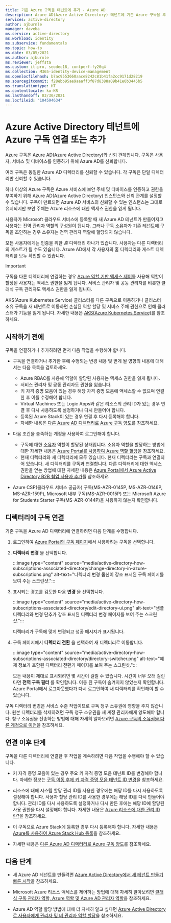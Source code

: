 ```yaml
---
title: 기존 Azure 구독을 테넌트에 추가 - Azure AD
description: Azure AD(Azure Active Directory) 테넌트에 기존 Azure 구독을 추가하는 방법에 대한 지침입니다.
services: active-directory
author: ajburnle
manager: daveba
ms.service: active-directory
ms.workload: identity
ms.subservice: fundamentals
ms.topic: how-to
ms.date: 03/05/2021
ms.author: ajburnle
ms.reviewer: jeffsta
ms.custom: it-pro, seodec18, contperf-fy20q4
ms.collection: M365-identity-device-management
ms.openlocfilehash: b7ac9553660aace8242c81b41fa2cc9171d28219
ms.sourcegitcommit: f28ebb95ae9aaaff3f87d8388a09b41e0b3445b5
ms.translationtype: HT
ms.contentlocale: ko-KR
ms.lasthandoff: 03/30/2021
ms.locfileid: "104594634"
---
```

# <a name="associate-or-add-an-azure-subscription-to-your-azure-active-directory-tenant"></a>Azure Active Directory 테넌트에 Azure 구독 연결 또는 추가

Azure 구독은 Azure AD(Azure Active Directory)와 신뢰 관계입니다. 구독은 사용자, 서비스 및 디바이스를 인증하기 위해 Azure AD를 신뢰합니다.

여러 구독은 동일한 Azure AD 디렉터리를 신뢰할 수 있습니다. 각 구독은 단일 디렉터리만 신뢰할 수 있습니다.

하나 이상의 Azure 구독은 Azure 서비스에 보안 주체 및 디바이스를 인증하고 권한을 부여하기 위해 Azure AD(Azure Active Directory) 인스턴스와 신뢰 관계를 설정할 수 있습니다.  구독이 만료되면 Azure AD 서비스의 신뢰할 수 있는 인스턴스는 그대로 유지되지만 보안 주체는 Azure 리소스에 대한 액세스 권한을 잃게 됩니다.

사용자가 Microsoft 클라우드 서비스에 등록할 때 새 Azure AD 테넌트가 만들어지고 사용자는 전역 관리자 역할의 구성원이 됩니다. 그러나 구독 소유자가 기존 테넌트에 구독을 조인하는 경우 소유자는 전역 관리자 역할에 할당되지 않습니다.

모든 사용자에게는 인증을 위한 *홈* 디렉터리 하나가 있습니다. 사용자는 다른 디렉터리의 게스트가 될 수도 있습니다. Azure AD에서 각 사용자의 홈 디렉터리와 게스트 디렉터리를 모두 확인할 수 있습니다.

> [!Important]
> 구독을 다른 디렉터리에 연결하는 경우 [Azure 역할 기반 액세스 제어](../../role-based-access-control/role-assignments-portal.md)를 사용해 역할이 할당된 사용자는 액세스 권한을 잃게 됩니다. 서비스 관리자 및 공동 관리자를 비롯한 클래식 구독 관리자도 액세스 권한을 잃게 됩니다.
>
> AKS(Azure Kubernetes Service) 클러스터를 다른 구독으로 이동하거나 클러스터 소유 구독을 새 테넌트로 이동하면 손실된 역할 할당 및 서비스 주체 권한으로 인해 클러스터가 기능을 잃게 됩니다. 자세한 내용은 [AKS(Azure Kubernetes Service)](../../aks/index.yml)를 참조하세요.

## <a name="before-you-begin"></a>시작하기 전에

구독을 연결하거나 추가하려면 먼저 다음 작업을 수행해야 합니다.

- 구독을 연결하거나 추가한 후에 수행되는 변경 내용 및 받게 될 영향의 내용에 대해서는 다음 목록을 검토하세요.

  - Azure RBAC를 사용해 역할이 할당된 사용자는 액세스 권한을 잃게 됩니다.
  - 서비스 관리자 및 공동 관리자도 권한을 잃습니다.
  - 키 자격 증명 모음이 있는 경우 해당 자격 증명 모음에 액세스할 수 없으며 연결한 후 이를 수정해야 합니다.
  - Virtual Machines 또는 Logic Apps와 같은 리소스의 관리 ID가 있는 경우 연결 후 다시 사용하도록 설정하거나 다시 만들어야 합니다.
  - 등록된 Azure Stack이 있는 경우 연결 후 다시 등록해야 합니다.
  - 자세한 내용은 [다른 Azure AD 디렉터리로 Azure 구독 양도](../../role-based-access-control/transfer-subscription.md)를 참조하세요.

- 다음 조건을 충족하는 계정을 사용하여 로그인해야 합니다.

  - 구독에 대한 [소유자](../../role-based-access-control/built-in-roles.md#owner) 역할이 할당된 상태입니다. 소유자 역할을 할당하는 방법에 대한 자세한 내용은 [Azure Portal를 사용하여 Azure 역할 할당](../../role-based-access-control/role-assignments-portal.md)을 참조하세요.
  - 현재 디렉터리와 새 디렉터리에 모두 있습니다. 현재 디렉터리는 구독과 연결되어 있습니다. 새 디렉터리를 구독과 연결합니다. 다른 디렉터리에 대한 액세스 권한을 얻는 방법에 대한 자세한 내용은 [Azure Portal에서 Azure Active Directory B2B 협업 사용자 추가](../external-identities/add-users-administrator.md)를 참조하세요.

- Azure CSP(클라우드 서비스 공급자) 구독(MS-AZR-0145P, MS-AZR-0146P, MS-AZR-159P), Microsoft 내부 구독(MS-AZR-0015P) 또는 Microsoft Azure for Students Starter 구독(MS-AZR-0144P)을 사용하지 않는지 확인합니다.

## <a name="associate-a-subscription-to-a-directory"></a>디렉터리에 구독 연결<a name="to-associate-an-existing-subscription-to-your-azure-ad-directory"></a>

기존 구독을 Azure AD 디렉터리에 연결하려면 다음 단계를 수행합니다.

1. 로그인하여 [Azure Portal의 구독 페이지](https://portal.azure.com/#blade/Microsoft_Azure_Billing/SubscriptionsBlade)에서 사용하려는 구독을 선택합니다.

1. **디렉터리 변경** 을 선택합니다.

   :::image type="content" source="media/active-directory-how-subscriptions-associated-directory/change-directory-in-azure-subscriptions.png" alt-text="디렉터리 변경 옵션이 강조 표시된 구독 페이지를 보여 주는 스크린샷.":::

1. 표시되는 경고를 검토한 다음 **변경** 을 선택합니다.

   :::image type="content" source="media/active-directory-how-subscriptions-associated-directory/edit-directory-ui.png" alt-text="샘플 디렉터리와 변경 단추가 강조 표시된 디렉터리 변경 페이지를 보여 주는 스크린샷.":::

   디렉터리가 구독에 맞게 변경되고 성공 메시지가 표시됩니다.

1. 구독 페이지에서 **디렉터리 전환** 을 선택하여 새 디렉터리로 이동합니다.

   :::image type="content" source="media/active-directory-how-subscriptions-associated-directory/directory-switcher.png" alt-text="예제 정보가 포함된 디렉터리 전환기 페이지를 보여 주는 스크린샷.":::

   모든 내용이 제대로 표시되려면 몇 시간이 걸릴 수 있습니다. 시간이 너무 오래 걸린다면 **전역 구독 필터** 를 확인합니다. 이동 된 구독이 숨겨지지 않았는지 확인합니다. Azure Portal에서 로그아웃했다가 다시 로그인하여 새 디렉터리를 확인해야 할 수 있습니다.

구독 디렉터리 변경은 서비스 수준 작업이므로 구독 청구 소유권에 영향을 주지 않습니다. 원본 디렉터리를 삭제하려면 구독 청구 소유권을 새 계정 관리자에게 양도해야 합니다. 청구 소유권을 전송하는 방법에 대해 자세히 알아보려면 [Azure 구독의 소유권을 다른 계정으로 이전](../../cost-management-billing/manage/billing-subscription-transfer.md)을 참조하세요.

## <a name="post-association-steps"></a>연결 이후 단계

구독을 다른 디렉터리에 연결한 후 작업을 계속하려면 다음 작업을 수행해야 할 수 있습니다.

- 키 자격 증명 모음이 있는 경우 주요 키 자격 증명 모음 테넌트 ID를 변경해야 합니다. 자세한 정보는 [구독 이동 후에 키 자격 증명 모음 테넌트 ID 변경](../../key-vault/general/move-subscription.md)을 참조하세요.

- 리소스에 대해 시스템 할당 관리 ID를 사용한 경우에는 해당 ID를 다시 사용하도록 설정해야 합니다. 사용자 할당 관리 ID를 사용한 경우에는 해당 ID를 다시 만들어야 합니다. 관리 ID를 다시 사용하도록 설정하거나 다시 만든 후에는 해당 ID에 할당된 사용 권한을 다시 설정해야 합니다. 자세한 내용은 [Azure 리소스에 대한 관리 ID란?](../managed-identities-azure-resources/overview.md)을 참조하세요.

- 이 구독으로 Azure Stack에 등록한 경우 다시 등록해야 합니다. 자세한 내용은 [Azure를 사용하여 Azure Stack Hub 등록](/azure-stack/operator/azure-stack-registration)을 참조하세요.

- 자세한 내용은 [다른 Azure AD 디렉터리로 Azure 구독 양도](../../role-based-access-control/transfer-subscription.md)를 참조하세요.

## <a name="next-steps"></a>다음 단계

- 새 Azure AD 테넌트를 만들려면 [Azure Active Directory에서 새 테넌트 만들기 빠른 시작](active-directory-access-create-new-tenant.md)을 참조하세요.

- Microsoft Azure 리소스 액세스를 제어하는 방법에 대해 자세히 알아보려면 [클래식 구독 관리자 역할, Azure 역할 및 Azure AD 관리자 역할](../../role-based-access-control/rbac-and-directory-admin-roles.md)을 참조하세요.

- Azure AD 역할 할당 방법에 대해 더 자세히 알고 싶다면 [Azure Active Directory로 사용자에게 관리자 및 비 관리자 역할 할당](active-directory-users-assign-role-azure-portal.md)을 참조하세요.
